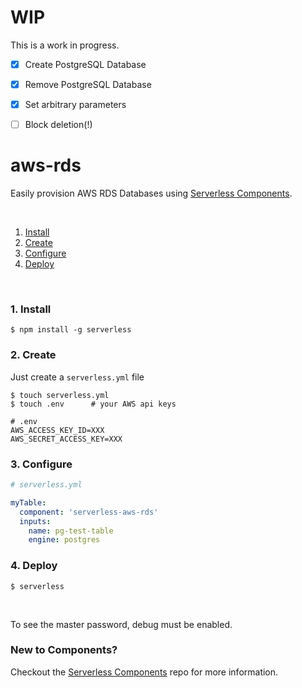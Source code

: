 # WIP

This is a work in progress. 

* [x] Create PostgreSQL Database
* [x] Remove PostgreSQL Database
* [x] Set arbitrary parameters
* [ ] Block deletion(!)


# aws-rds


Easily provision AWS RDS Databases using [Serverless Components](https://github.com/serverless/components).

&nbsp;

1. [Install](#1-install)
2. [Create](#2-create)
3. [Configure](#3-configure)
4. [Deploy](#4-deploy)

&nbsp;

### 1. Install

```shell
$ npm install -g serverless
```

### 2. Create

Just create a `serverless.yml` file

```shell
$ touch serverless.yml
$ touch .env      # your AWS api keys
```

```
# .env
AWS_ACCESS_KEY_ID=XXX
AWS_SECRET_ACCESS_KEY=XXX
```

### 3. Configure

```yml
# serverless.yml

myTable:
  component: 'serverless-aws-rds'
  inputs:
    name: pg-test-table
    engine: postgres
```


### 4. Deploy

```shell
$ serverless
```

&nbsp;

To see the master password, debug must be enabled.

### New to Components?

Checkout the [Serverless Components](https://github.com/serverless/components) repo for more information.
